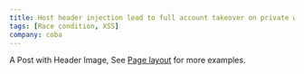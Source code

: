 ```yaml
---
title: Host header injection lead to full account takeover on private website
tags: [Race condition, XSS]
company: coba
---
```


A Post with Header Image, See [Page layout](https://tianqi.name/jekyll-TeXt-theme/samples.html#page-layout) for more examples.
